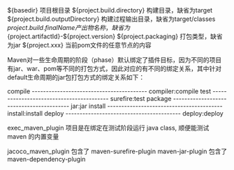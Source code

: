 ${basedir} 项目根目录
${project.build.directory} 构建目录，缺省为target
${project.build.outputDirectory} 构建过程输出目录，缺省为target/classes
${project.build.finalName} 产出物名称，缺省为${project.artifactId}-${project.version}
${project.packaging} 打包类型，缺省为jar
${project.xxx} 当前pom文件的任意节点的内容



Maven对一些生命周期的阶段（phase）默认绑定了插件目标，因为不同的项目有jar、war、pom等不同的打包方式，因此对应的有不同的绑定关系，其中针对default生命周期的jar包打包方式的绑定关系如下：

compile       -----------------------------------------  compiler:compile
test          -----------------------------------------  surefire:test
package       -----------------------------------------  jar:jar
install       -----------------------------------------  install:install
deploy        -----------------------------------------  deploy:deploy


exec_maven_plugin 项目是在绑定在测试阶段运行 java class, 顺便能测试 maven 的内置变量

jacoco_maven_plugin 包含了 maven-surefire-plugin
maven-jar-plugin    包含了 maven-dependency-plugin